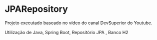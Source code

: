 # JPARepository


Projeto executado baseado no vídeo do canal DevSuperior do Youtube.

Utilização de Java, Spring Boot, Repositório JPA , Banco H2
